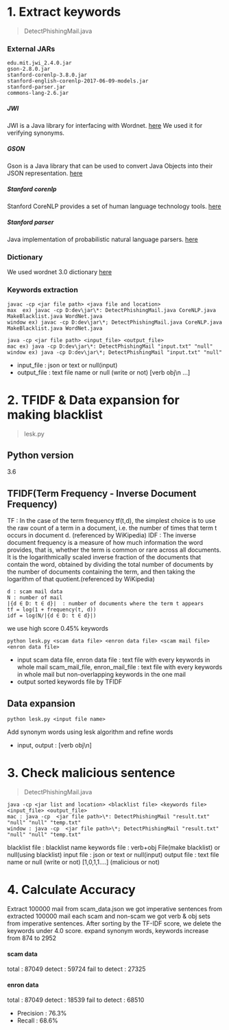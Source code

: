 # 1. Extract keywords
> DetectPhishingMail.java

### External JARs
```
edu.mit.jwi_2.4.0.jar
gson-2.8.0.jar
stanford-corenlp-3.8.0.jar
stanford-english-corenlp-2017-06-09-models.jar
stanford-parser.jar
commons-lang-2.6.jar
```

##### JWI
JWI is a Java library for interfacing with Wordnet.
[here](https://projects.csail.mit.edu/jwi/)
We used it for verifying synonyms. 

##### GSON
Gson is a Java library that can be used to convert Java Objects into their JSON representation.
[here](https://mvnrepository.com/artifact/com.google.code.gson/gson/2.8.0)

##### Stanford corenlp
Stanford CoreNLP provides a set of human language technology tools.
[here](https://stanfordnlp.github.io/CoreNLP/download.html)

##### Stanford parser
Java implementation of probabilistic natural language parsers.
[here](https://nlp.stanford.edu/software/lex-parser.shtml#Download)

### Dictionary
We used wordnet 3.0 dictionary [here](http://wordnet.princeton.edu/wordnet/download/current-version/)

### Keywords extraction
```
javac -cp <jar file path> <java file and location>
max  ex) javac -cp D:dev\jar\*: DetectPhishingMail.java CoreNLP.java MakeBlacklist.java WordNet.java
window ex) javac -cp D:dev\jar\*; DetectPhishingMail.java CoreNLP.java MakeBlacklist.java WordNet.java

```

```
java -cp <jar file path> <input_file> <output_file>
mac ex) java -cp D:dev\jar\*: DetectPhishingMail "input.txt" "null"
window ex) java -cp D:dev\jar\*; DetectPhishingMail "input.txt" "null"
```
* input_file : json or text or null(input)
* output_file : text file name or null (write or not) 
              [verb obj\n ...]

# 2. TFIDF & Data expansion for making blacklist
> lesk.py

## Python version
3.6

## TFIDF(Term Frequency - Inverse Document Frequency)
TF : In the case of the term frequency tf(t,d), the simplest choice is to use the raw count of a term in a document, i.e. the number of times that term t occurs in document d. (referenced by WiKipedia)
IDF : The inverse document frequency is a measure of how much information the word provides, that is, whether the term is common or rare across all documents. It is the logarithmically scaled inverse fraction of the documents that contain the word, obtained by dividing the total number of documents by the number of documents containing the term, and then taking the logarithm of that quotient.(referenced by WiKipedia)
```
d : scam mail data
N : number of mail
|{d ∈ D: t ∈ d}|  : number of documents where the term t appears
tf = log(1 + frequency(t, d)) 
idf = log(N/|{d ∈ D: t ∈ d}|)
```
we use high score 0.45% keywords

```
python lesk.py <scam data file> <enron data file> <scam mail file> <enron data file>
```
* input
scam data file, enron data file : text file with every keywords in whole mail 
scam_mail_file, enron_mail_file : text file with every keywords in whole mail but non-overlapping keywords in the one mail
* output
  sorted keywords file by TFIDF

## Data expansion
```
python lesk.py <input file name>
```
Add synonym words using lesk algorithm and refine words

* input, output : [verb obj\n]

# 3. Check malicious sentence
> DetectPhishingMail.java

```
java -cp <jar list and location> <blacklist file> <keywords file> <input_file> <output_file>
mac : java -cp  <jar file path>\*: DetectPhishingMail "result.txt" "null" "null" "temp.txt"
window : java -cp  <jar file path>\*; DetectPhishingMail "result.txt" "null" "null" "temp.txt"
```
blacklist file : blacklist name
keywords file : verb+obj File(make blacklist) or null(using blacklist)
input file : json or text or null(input)
output file : text file name or null (write or not)
            [1,0,1,1....] (malicious or not)

# 4. Calculate Accuracy
Extract 100000 mail from scam_data.json
we got imperative sentences from extracted 100000 mail each scam and non-scam
we got verb & obj sets from imperative sentences.
After sorting by the TF-IDF score, we delete the keywords under 4.0 score.
expand synonym words, keywords increase from 874 to 2952 

#### scam data
total : 87049
detect : 59724
fail to detect : 27325
#### enron data
total : 87049
detect : 18539
fail to detect : 68510

* Precision : 76.3%	
* Recall : 68.6%
